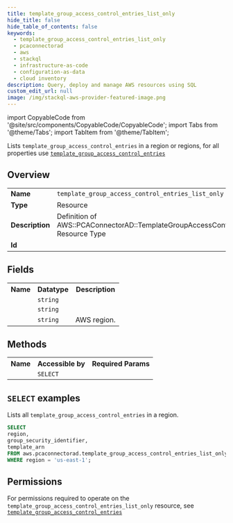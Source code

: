 ```yaml
---
title: template_group_access_control_entries_list_only
hide_title: false
hide_table_of_contents: false
keywords:
  - template_group_access_control_entries_list_only
  - pcaconnectorad
  - aws
  - stackql
  - infrastructure-as-code
  - configuration-as-data
  - cloud inventory
description: Query, deploy and manage AWS resources using SQL
custom_edit_url: null
image: /img/stackql-aws-provider-featured-image.png
---
```


import CopyableCode from '@site/src/components/CopyableCode/CopyableCode';
import Tabs from '@theme/Tabs';
import TabItem from '@theme/TabItem';

Lists <code>template_group_access_control_entries</code> in a region or regions, for all properties use <a href="/services/serviceName/template_group_access_control_entries/"><code>template_group_access_control_entries</code></a>

## Overview
<table>
<tbody>
<tr><td><b>Name</b></td><td><code>template_group_access_control_entries_list_only</code></td></tr>
<tr><td><b>Type</b></td><td>Resource</td></tr>
<tr><td><b>Description</b></td><td>Definition of AWS::PCAConnectorAD::TemplateGroupAccessControlEntry Resource Type</td></tr>
<tr><td><b>Id</b></td><td><CopyableCode code="aws.pcaconnectorad.template_group_access_control_entries_list_only" /></td></tr>
</tbody>
</table>

## Fields
<table>
<tbody>
<tr><th>Name</th><th>Datatype</th><th>Description</th></tr><tr><td><CopyableCode code="group_security_identifier" /></td><td><code>string</code></td><td></td></tr>
<tr><td><CopyableCode code="template_arn" /></td><td><code>string</code></td><td></td></tr>
<tr><td><CopyableCode code="region" /></td><td><code>string</code></td><td>AWS region.</td></tr>
</tbody>
</table>

## Methods

<table>
<tbody>
  <tr>
    <th>Name</th>
    <th>Accessible by</th>
    <th>Required Params</th>
  </tr>
  <tr>
    <td><CopyableCode code="list_resources" /></td>
    <td><code>SELECT</code></td>
    <td><CopyableCode code="region" /></td>
  </tr>
</tbody>
</table>

## `SELECT` examples
Lists all <code>template_group_access_control_entries</code> in a region.
```sql
SELECT
region,
group_security_identifier,
template_arn
FROM aws.pcaconnectorad.template_group_access_control_entries_list_only
WHERE region = 'us-east-1';
```


## Permissions

For permissions required to operate on the <code>template_group_access_control_entries_list_only</code> resource, see <a href="/services/pcaconnectorad/template_group_access_control_entries/#permissions"><code>template_group_access_control_entries</code></a>

